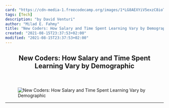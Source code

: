 ```yaml
---
card: "https://cdn-media-1.freecodecamp.org/images/1*LG8AEXYiV5exzC8ioTC8ZQ.png"
tags: [Tech]
description: "by David Venturi"
author: "Milad E. Fahmy"
title: "New Coders: How Salary and Time Spent Learning Vary by Demographic"
created: "2021-08-15T23:37:53+02:00"
modified: "2021-08-15T23:37:53+02:00"
---
```

<div class="site-wrapper">
<main id="site-main" class="site-main outer">
<div class="inner">
<article class="post-full post tag-tech tag-programming tag-data-science tag-learning-to-code tag-gender-equality ">
<header class="post-full-header">
<h1 class="post-full-title">New Coders: How Salary and Time Spent Learning Vary by Demographic</h1>
</header>
<figure class="post-full-image">
<picture>
<source media="(max-width: 700px)" sizes="1px" srcset="data:image/gif;base64,R0lGODlhAQABAIAAAAAAAP///yH5BAEAAAAALAAAAAABAAEAAAIBRAA7 1w">
<source media="(min-width: 701px)" sizes="(max-width: 800px) 400px,
(max-width: 1170px) 700px,
1400px" srcset="https://cdn-media-1.freecodecamp.org/images/1*LG8AEXYiV5exzC8ioTC8ZQ.png 300w,
https://cdn-media-1.freecodecamp.org/images/1*LG8AEXYiV5exzC8ioTC8ZQ.png 600w,
https://cdn-media-1.freecodecamp.org/images/1*LG8AEXYiV5exzC8ioTC8ZQ.png 1000w,
https://cdn-media-1.freecodecamp.org/images/1*LG8AEXYiV5exzC8ioTC8ZQ.png 2000w">
<img onerror="this.style.display='none'" src="https://cdn-media-1.freecodecamp.org/images/1*LG8AEXYiV5exzC8ioTC8ZQ.png" alt="New Coders: How Salary and Time Spent Learning Vary by Demographic">
</picture>
</figure>
<section class="post-full-content">
<div class="post-content medium-migrated-article">
</div>
<hr>
</section>
</article>
</div>
</main>
</div>
<!-- Google Tag Manager (noscript) -->
<!-- End Google Tag Manager (noscript) -->
